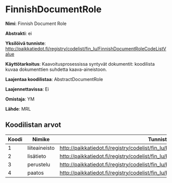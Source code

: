 # FinnishDocumentRole

**Nimi**: Finnish Document Role

**Abstrakti**: ei

**Yksilöivä tunniste**: http://paikkatiedot.fi/registry/codelist/fin_lu/FinnishDocumentRoleCodeListValue

**Käyttötarkoitus**: Kaavoitusprosessissa syntyvät dokumentit: koodilista kuvaa dokumenttien suhdetta kaava-aineistoon.

**Laajentaa koodilistaa**: AbstractDocumentRole

**Laajennettavissa**: Ei

**Omistaja**: YM

**Lähde**: MRL

## Koodilistan arvot

Koodi     | Nimike           | Tunniste
-----------|------------------|------------
 1       | liiteaineisto   | http://paikkatiedot.fi/registry/codelist/fin_lu/FinnishDocumentRoleCodeListValue/1
 2       | lisätieto   | http://paikkatiedot.fi/registry/codelist/fin_lu/FinnishDocumentRoleCodeListValue/2
 3       | perustelu   | http://paikkatiedot.fi/registry/codelist/fin_lu/FinnishDocumentRoleCodeListValue/3
 4       | paatos   | http://paikkatiedot.fi/registry/codelist/fin_lu/FinnishDocumentRoleCodeListValue/4
 

